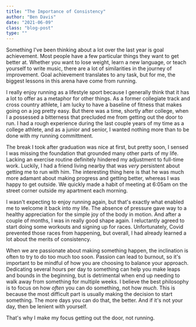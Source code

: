 ```yaml
---
title: "The Importance of Consistency"
author: "Ben Davis"
date: "2021-06-09"
class: "blog-post"
type: ""
---
```


Something I've been thinking about a lot over the last year is goal achievement. Most people have a few particular things they want to get better at. Whether you want to lose weight, learn a new language, or teach yourself to write music, there are a lot of similarities in the journey of improvement. Goal achievement translates to any task, but for me, the biggest lessons in this arena have come from running.

I really enjoy running as a lifestyle sport because I generally think that it has a lot to offer as a metaphor for other things. As a former collegiate track and cross country athlete, I am lucky to have a baseline of fitness that makes going on a jog pretty easy. But there was a time, shortly after college, when I a possessed a bitterness that precluded me from getting out the door to run. I had a rough experience during the last couple years of my time as a college athlete, and as a junior and senior, I wanted nothing more than to be done with my running committment.

The break I took after graduation was nice at first, but pretty soon, I sensed I was missing the foundation that grounded many other parts of my life. Lacking an exercise routine definitely hindered my adjustment to full-time work. Luckily, I had a friend living nearby that was *very* persistent about getting me to run with him. The interesting thing here is that he was much more adamant about making progress and getting better, whereas I was happy to get outside. We quickly made a habit of meeting at 6:05am on the street corner outside my apartment each morning.

I wasn't expecting to enjoy running again, but that's exactly what enabled me to welcome it back into my life. The absence of pressure gave way to a healthy appreciation for the simple joy of the body in motion. And after a couple of months, I was in really good shape again. I reluctantly agreed to start doing some workouts and signing up for races. Unfortunately, Covid prevented those races from happening, but overall, I had already learned a lot about the merits of consistency.

When we are passionate about making something happen, the inclination is often to try to do too much too soon. Passion can lead to burnout, so it's important to be mindful of how you are choosing to balance your approach. Dedicating several hours per day to something can help you make leaps and bounds in the beginning, but is detrimental when end up needing to walk away from something for multiple weeks. I believe the best philosophy is to focus on how *often* you can do something, not how *much*. This is because the most difficult part is usually making the decision to start something. The more days you can do that, the better. And if it's not your day, then be lenient with yourself.

That's why I make my focus getting out the door, not running.